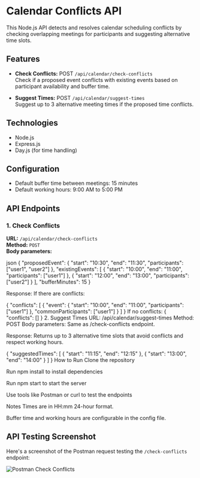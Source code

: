 # Calendar Conflicts API

This Node.js API detects and resolves calendar scheduling conflicts by checking overlapping meetings for participants and suggesting alternative time slots.

## Features

- **Check Conflicts:** POST `/api/calendar/check-conflicts`  
  Check if a proposed event conflicts with existing events based on participant availability and buffer time.

- **Suggest Times:** POST `/api/calendar/suggest-times`  
  Suggest up to 3 alternative meeting times if the proposed time conflicts.

## Technologies

- Node.js
- Express.js
- Day.js (for time handling)

## Configuration

- Default buffer time between meetings: 15 minutes
- Default working hours: 9:00 AM to 5:00 PM

## API Endpoints

### 1. Check Conflicts

**URL:** `/api/calendar/check-conflicts`  
**Method:** `POST`  
**Body parameters:**

json
{
  "proposedEvent": {
    "start": "10:30",
    "end": "11:30",
    "participants": ["user1", "user2"]
  },
  "existingEvents": [
    {
      "start": "10:00",
      "end": "11:00",
      "participants": ["user1"]
    },
    {
      "start": "12:00",
      "end": "13:00",
      "participants": ["user2"]
    }
  ],
  "bufferMinutes": 15
}

Response:
If there are conflicts:

{
  "conflicts": [
    {
      "event": {
        "start": "10:00",
        "end": "11:00",
        "participants": ["user1"]
      },
      "commonParticipants": ["user1"]
    }
  ]
}
If no conflicts:
{
  "conflicts": []
}
2. Suggest Times
URL: /api/calendar/suggest-times
Method: POST
Body parameters: Same as /check-conflicts endpoint.

Response: Returns up to 3 alternative time slots that avoid conflicts and respect working hours.

{
  "suggestedTimes": [
    {
      "start": "11:15",
      "end": "12:15"
    },
    {
      "start": "13:00",
      "end": "14:00"
    }
  ]
}
How to Run
Clone the repository

Run npm install to install dependencies

Run npm start to start the server

Use tools like Postman or curl to test the endpoints

Notes
Times are in HH:mm 24-hour format.

Buffer time and working hours are configurable in the config file.


## API Testing Screenshot

Here's a screenshot of the Postman request testing the `/check-conflicts` endpoint:

![Postman Check Conflicts](./assets/screenshot.png)


